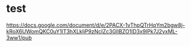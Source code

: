 # test

https://docs.google.com/document/d/e/2PACX-1vThpQTrHqYm2bgw8j-kRoX6UWomQKC0uY1lT3hXLkljP9zNcIZc3GllBZO1lD3x9lPk7J2yxML-3ww1/pub
